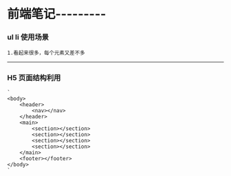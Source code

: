 # 前端笔记---------

### ul li 使用场景
    1.看起来很多，每个元素又差不多
***
### H5 页面结构利用
    `
    <body>
        <header>
            <nav></nav>
        </header>
        <main>
            <section></section>
            <section></section>
            <section></section>
            <section></section>
        </main>
        <footer></footer>
    </body>   
    `
